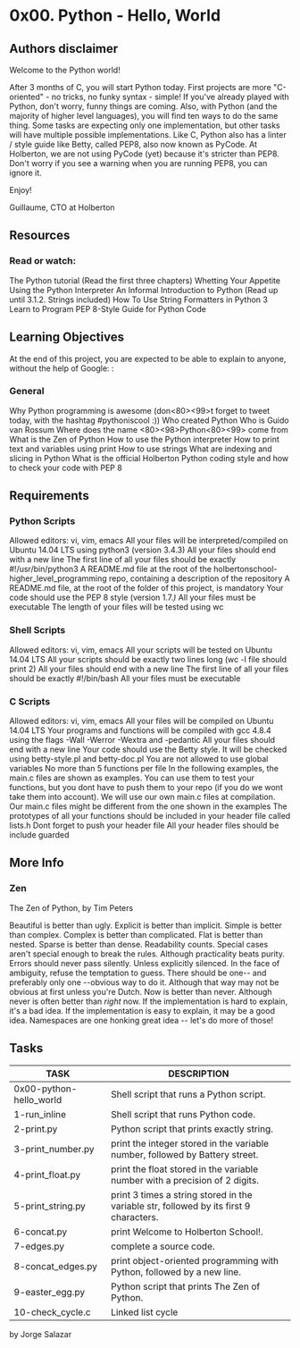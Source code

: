 # 0x00. Python - Hello, World

## Authors disclaimer

Welcome to the Python world!

After 3 months of C, you will start Python today.
First projects are more "C-oriented" - no tricks, no funky syntax - simple!
If you've already played with Python, don't worry, funny things are coming.
Also, with Python (and the majority of higher level languages), you will find ten ways to do the same thing. Some tasks are expecting only one implementation, but other tasks will have multiple possible implementations.
Like C, Python also has a linter / style guide like Betty, called PEP8, also now known as PyCode. At Holberton, we are not using PyCode (yet) because it's stricter than PEP8. Don't worry if you see a warning when you are running PEP8, you can ignore it.

Enjoy!

Guillaume, CTO at Holberton

## Resources

### Read or watch:
The Python tutorial (Read the first three chapters)
Whetting Your Appetite
Using the Python Interpreter
An Informal Introduction to Python (Read up until 3.1.2. Strings included)
How To Use String Formatters in Python 3
Learn to Program
PEP 8-Style Guide for Python Code

## Learning Objectives

At the end of this project, you are expected to be able to explain to anyone, without the help of Google:
:
### General

Why Python programming is awesome (don<E2><80><99>t forget to tweet today, with the hashtag #pythoniscool :))
Who created Python
Who is Guido van Rossum
Where does the name <E2><80><98>Python<E2><80><99> come from
What is the Zen of Python
How to use the Python interpreter
How to print text and variables using print
How to use strings
What are indexing and slicing in Python
What is the official Holberton Python coding style and how to check your code with PEP 8

## Requirements

### Python Scripts

Allowed editors: vi, vim, emacs
All your files will be interpreted/compiled on Ubuntu 14.04 LTS using python3 (version 3.4.3)
All your files should end with a new line
The first line of all your files should be exactly #!/usr/bin/python3
A README.md file at the root of the holbertonschool-higher_level_programming repo, containing a description of the repository
A README.md file, at the root of the folder of this project, is mandatory
Your code should use the PEP 8 style (version 1.7.*)*
All your files must be executable
The length of your files will be tested using wc

### Shell Scripts

Allowed editors: vi, vim, emacs
All your scripts will be tested on Ubuntu 14.04 LTS
All your scripts should be exactly two lines long (wc -l file should print 2)
All your files should end with a new line
The first line of all your files should be exactly #!/bin/bash
All your files must be executable

### C Scripts

Allowed editors: vi, vim, emacs
All your files will be compiled on Ubuntu 14.04 LTS
Your programs and functions will be compiled with gcc 4.8.4 using the flags -Wall -Werror -Wextra and -pedantic
All your files should end with a new line
Your code should use the Betty style. It will be checked using betty-style.pl and betty-doc.pl
You are not allowed to use global variables
No more than 5 functions per file
In the following examples, the main.c files are shown as examples. You can use them to test your functions, but you dont have to push them to your repo (if you do we wont take them into account). We will use our own main.c files at compilation. Our main.c files might be different from the one shown in the examples
The prototypes of all your functions should be included in your header file called lists.h
Dont forget to push your header file
All your header files should be include guarded

## More Info

### Zen

The Zen of Python, by Tim Peters

Beautiful is better than ugly.
Explicit is better than implicit.
Simple is better than complex.
Complex is better than complicated.
Flat is better than nested.
Sparse is better than dense.
Readability counts.
Special cases aren't special enough to break the rules.
Although practicality beats purity.
Errors should never pass silently.
Unless explicitly silenced.
In the face of ambiguity, refuse the temptation to guess.
There should be one-- and preferably only one --obvious way to do it.
Although that way may not be obvious at first unless you're Dutch.
Now is better than never.
Although never is often better than *right* now.
If the implementation is hard to explain, it's a bad idea.
If the implementation is easy to explain, it may be a good idea.
Namespaces are one honking great idea -- let's do more of those!

## Tasks

| TASK | DESCRIPTION |
|----------------------- | ----------------------------|
|0x00-python-hello_world | Shell script that runs a Python script. |
|1-run_inline | Shell script that runs Python code. |
|2-print.py | Python script that prints exactly string. |
|3-print_number.py | print the integer stored in the variable number, followed by Battery street. |
|4-print_float.py | print the float stored in the variable number with a precision of 2 digits. |
|5-print_string.py | print 3 times a string stored in the variable str, followed by its first 9 characters. |
|6-concat.py | print Welcome to Holberton School!. |
|7-edges.py | complete a source code. |
|8-concat_edges.py | print object-oriented programming with Python, followed by a new line. |
|9-easter_egg.py | Python script that prints The Zen of Python. |
|10-check_cycle.c | Linked list cycle |

by Jorge Salazar  